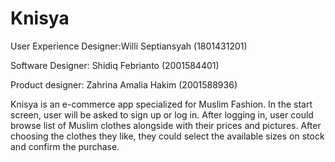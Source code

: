 # Knisya

User Experience Designer:Willi Septiansyah (1801431201)

Software Designer: Shidiq Febrianto (2001584401)

Product designer: Zahrina Amalia Hakim (2001588936)


Knisya is an e-commerce app specialized for Muslim Fashion. In the start screen, user will be asked to sign up or log in. After logging in, user could browse list of Muslim clothes alongside with their prices and pictures. After choosing the clothes they like, they could select the available sizes on stock and confirm the purchase.
